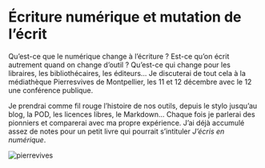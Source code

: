# Écriture numérique et mutation de l’écrit

Qu’est-ce que le numérique change à l’écriture ? Est-ce qu’on écrit autrement quand on change d’outil ? Qu’est-ce qui change pour les libraires, les bibliothécaires, les éditeurs… Je discuterai de tout cela à la médiathèque Pierresvives de Montpellier, les 11 et 12 décembre avec le 12 une conférence publique.<span id="more-38288"></span>

Je prendrai comme fil rouge l’histoire de nos outils, depuis le stylo jusqu’au blog, la POD, les licences libres, le Markdown… Chaque fois je parlerai des pionniers et comparerai avec ma propre expérience. J’ai déjà accumulé assez de notes pour un petit livre qui pourrait s’intituler *J’écris en numérique*.

![pierrevives](https://tcrouzet.com/images_tc/2014/11/pierrevives.jpg)